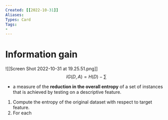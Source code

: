 ```yaml
---
Created: [[2022-10-31]]
Aliases: 
Types: Card
Tags: 
- 
---
```

# Information gain
![[Screen Shot 2022-10-31 at 19.25.51.png]]
$$IG(D, A)=H(D)-\sum$$
- a measure of the **reduction in the overall entropy** of a set of instances that is achieved by testing on a descriptive feature. 
1. Compute the entropy of the original dataset with respect to target feature. 
2. For each